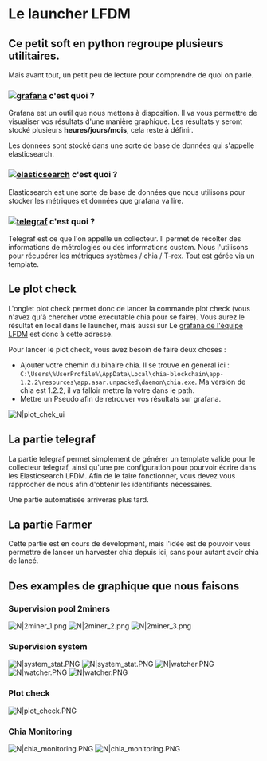 # Le launcher LFDM
## Ce petit soft en python regroupe plusieurs utilitaires.
Mais avant tout, un petit peu de lecture pour comprendre de quoi on parle.

### [![grafana](sample/logo/grafana.png)](https://grafana.com/oss/grafana/) c'est quoi ?



Grafana est un outil que nous mettons à disposition. Il va vous permettre de visualiser vos résultats d'une manière graphique. Les résultats y seront stocké plusieurs **heures/jours/mois**, cela reste à définir.

Les données sont stocké dans une sorte de base de données qui s'appelle elasticsearch.

### [![elasticsearch](sample/logo/elasticsearch.png)](https://www.elastic.co/fr/) c'est quoi ?


Elasticsearch est une sorte de base de données que nous utilisons pour stocker les métriques et données que grafana va lire.

### [![telegraf](sample/logo/telegraf.png)](https://www.influxdata.com/time-series-platform/telegraf/) c'est quoi ?


Telegraf est ce que l'on appelle un collecteur. Il permet de récolter des informations de métrologies ou des informations custom.
Nous l'utilisons pour récupérer les métriques systèmes / chia / T-rex. Tout est gérée via un template. 

## Le plot check

L'onglet plot check permet donc de lancer la commande plot check (vous n'avez qu'à chercher votre executable chia pour se faire). Vous aurez le résultat en local dans le launcher, mais aussi sur Le [grafana de l'équipe LFDM](https://grafana.ether-source.fr/d/oQbtWaInk/plot-check?orgId=6&refresh=30s) est donc à cette adresse. 

Pour lancer le plot check, vous avez besoin de faire deux choses :
 * Ajouter votre chemin du binaire chia. Il se trouve en general ici : ``C:\Users\%UserProfile%\AppData\Local\chia-blockchain\app-1.2.2\resources\app.asar.unpacked\daemon\chia.exe``. Ma version de chia est 1.2.2, il va falloir mettre la votre dans le path.
 * Mettre un Pseudo afin de retrouver vos résultats sur grafana.


![N|plot_chek_ui](./sample/ui/launcher_ui.PNG)


## La partie telegraf

La partie telegraf permet simplement de générer un template valide pour le collecteur telegraf, ainsi qu'une pre configuration pour pourvoir écrire dans les Elasticsearch LFDM.
Afin de le faire fonctionner, vous devez vous rapprocher de nous afin d'obtenir les identifiants nécessaires.

Une partie automatisée arriveras plus tard.

## La partie Farmer

Cette partie est en cours de development, mais l'idée est de pouvoir vous permettre de lancer un harvester chia depuis ici, sans pour autant avoir chia de lancé.

## Des examples de graphique que nous faisons

### Supervision pool 2miners
![N|2miner_1.png](./sample/ui/2miner_1.PNG)
![N|2miner_2.png](./sample/ui/2miner_2.PNG)
![N|2miner_3.png](./sample/ui/2miner_3.PNG)

### Supervision system

![N|system_stat.PNG](./sample/ui/system_stat.PNG)
![N|system_stat.PNG](./sample/ui/system_stat_2.PNG)
![N|watcher.PNG](./sample/ui/watcher_1.PNG)
![N|watcher.PNG](./sample/ui/watcher_2.PNG)
![N|watcher.PNG](./sample/ui/watcher_3.PNG)

### Plot check

![N|plot_check.PNG](./sample/ui/plot_check.PNG)

### Chia Monitoring

![N|chia_monitoring.PNG](./sample/ui/chia-pool_1.PNG)
![N|chia_monitoring.PNG](./sample/ui/chia_monitor.PNG)